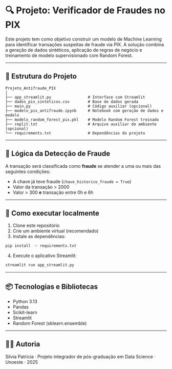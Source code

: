 # 🔍 Projeto: Verificador de Fraudes no PIX

Este projeto tem como objetivo construir um modelo de Machine Learning para identificar transações suspeitas de fraude via PIX. A solução combina a geração de dados sintéticos, aplicação de regras de negócio e treinamento de modelo supervisionado com Random Forest.

---

## 📁 Estrutura do Projeto

```
Projeto_Antifraude_PIX
│
├── app_streamlit.py                # Interface com Streamlit
├── dados_pix_sinteticos.csv        # Base de dados gerada
├── main.py                         # Código auxiliar (opcional)
├── modelo_pix_antifraude.ipynb     # Notebook com geração de dados e modelo
├── modelo_random_forest_pix.pkl    # Modelo Random Forest treinado
├── replit.txt                      # Arquivo auxiliar do ambiente (opcional)
└── requirements.txt                # Dependências do projeto
```

---

## 🧠 Lógica da Detecção de Fraude

A transação será classificada como **fraude** se atender a uma ou mais das seguintes condições:

- A chave já teve fraude (`chave_historico_fraude = True`)
- Valor da transação > 2000
- Valor > 300 **e** transação entre 0h e 6h

---

## 🧪 Como executar localmente

1. Clone este repositório
2. Crie um ambiente virtual (recomendado)
3. Instale as dependências:

```bash
pip install -r requirements.txt
```

4. Execute o aplicativo Streamlit:

```bash
streamlit run app_streamlit.py
```

---

## 📦 Tecnologias e Bibliotecas

- Python 3.13
- Pandas
- Scikit-learn
- Streamlit
- Random Forest (sklearn.ensemble)

---

## 👩‍💻 Autoria

Silvia Patricia · Projeto integrador de pós-graduação em Data Science · Unoeste · 2025
